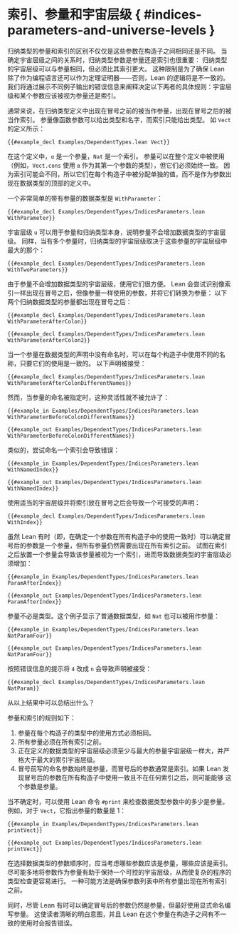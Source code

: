 <!--
# Indices, Parameters, and Universe Levels
-->
# 索引、参量和宇宙层级 { #indices-parameters-and-universe-levels }

<!--
The distinction between indices and parameters of an inductive type is more than just a way to describe arguments to the type that either vary or do not between the constructors.
Whether an argument to an inductive type is a parameter or an index also matters when it comes time to determine the relationships between their universe levels.
In particular, an inductive type may have the same universe level as a parameter, but it must be in a larger universe than its indices.
This restriction is necessary to ensure that Lean can be used as a theorem prover as well as a programming language—without it, Lean's logic would be inconsistent.
Experimenting with error messages is a good way to illustrate these rules, as well as the precise rules that determine whether an argument to a type is a parameter or an index.
-->

归纳类型的参量和索引的区别不仅仅是这些参数在构造子之间相同还是不同。
当确定宇宙层级之间的关系时，归纳类型参数是参量还是索引也很重要：
归纳类型的宇宙层级可以与参量相同，但必须比其索引更大。
这种限制是为了确保 Lean 除了作为编程语言还可以作为定理证明器——否则，Lean 的逻辑将是不一致的。
我们将通过展示不同例子输出的错误信息来阐释决定以下两者的具体规则：宇宙层级和某个参数应该被视为参量还是索引。

<!--
Generally speaking, the definition of an inductive type takes its parameters before a colon and its indices after the colon.
Parameters are given names like function arguments, whereas indices only have their types described.
This can be seen in the definition of `Vect`:
-->

通常来说，在归纳类型定义中出现在冒号之前的被当作参量，出现在冒号之后的被当作索引。
参量像函数参数可以给出类型和名字，而索引只能给出类型。
如 `Vect` 的定义所示：

```lean
{{#example_decl Examples/DependentTypes.lean Vect}}
```

<!--
In this definition, `α` is a parameter and the `Nat` is an index.
Parameters may be referred to throughout the definition (for example, `Vect.cons` uses `α` for the type of its first argument), but they must always be used consistently.
Because indices are expected to change, they are assigned individual values at each constructor, rather than being provided as arguments at the top of the datatype definition.
-->

在这个定义中，`α` 是一个参量，`Nat` 是一个索引。
参量可以在整个定义中被使用（例如，`Vect.cons` 使用 `α` 作为其第一个参数的类型），但它们必须始终一致。
因为索引可能会不同，所以它们在每个构造子中被分配单独的值，而不是作为参数出现在数据类型的顶部的定义中。


<!--
A very simple datatype with a parameter is `WithParameter`:
-->

一个非常简单的带有参量的数据类型是 `WithParameter`：

```lean
{{#example_decl Examples/DependentTypes/IndicesParameters.lean WithParameter}}
```

<!--
The universe level `u` can be used for both the parameter and for the inductive type itself, illustrating that parameters do not increase the universe level of a datatype.
Similarly, when there are multiple parameters, the inductive type receives whichever universe level is greater:
-->
宇宙层级 `u` 可以用于参量和归纳类型本身，说明参量不会增加数据类型的宇宙层级。
同样，当有多个参量时，归纳类型的宇宙层级取决于这些参量的宇宙层级中最大的那个：

```lean
{{#example_decl Examples/DependentTypes/IndicesParameters.lean WithTwoParameters}}
```

<!--
Because parameters do not increase the universe level of a datatype, they can be more convenient to work with.
Lean attempts to identify arguments that are described like indices (after the colon), but used like parameters, and turn them into parameters:
Both of the following inductive datatypes have their parameter written after the colon:
-->

由于参量不会增加数据类型的宇宙层级，使用它们很方便。
Lean 会尝试识别像索引一样出现在冒号之后，但像参量一样使用的参数，并将它们转换为参量：
以下两个归纳数据类型的参量都出现在冒号之后：

```lean
{{#example_decl Examples/DependentTypes/IndicesParameters.lean WithParameterAfterColon}}

{{#example_decl Examples/DependentTypes/IndicesParameters.lean WithParameterAfterColon2}}
```

<!--
When a parameter is not named in the initial datatype declaration, different names may be used for it in each constructor, so long as they are used consistently.
The following declaration is accepted:
-->

当一个参量在数据类型的声明中没有命名时，可以在每个构造子中使用不同的名称，只要它们的使用是一致的。
以下声明被接受：

```lean
{{#example_decl Examples/DependentTypes/IndicesParameters.lean WithParameterAfterColonDifferentNames}}
```

<!--
However, this flexibility does not extend to datatypes that explicitly declare the names of their parameters:
-->

然而，当参量的命名被指定时，这种灵活性就不被允许了：
```lean
{{#example_in Examples/DependentTypes/IndicesParameters.lean WithParameterBeforeColonDifferentNames}}
```
```output error
{{#example_out Examples/DependentTypes/IndicesParameters.lean WithParameterBeforeColonDifferentNames}}
```

<!--
Similarly, attempting to name an index results in an error:
-->

类似的，尝试命名一个索引会导致错误：
```lean
{{#example_in Examples/DependentTypes/IndicesParameters.lean WithNamedIndex}}
```
```output error
{{#example_out Examples/DependentTypes/IndicesParameters.lean WithNamedIndex}}
```

<!--
Using an appropriate universe level and placing the index after the colon results in a declaration that is acceptable:
-->

使用适当的宇宙层级并将索引放在冒号之后会导致一个可接受的声明：

```lean
{{#example_decl Examples/DependentTypes/IndicesParameters.lean WithIndex}}
```

<!--
Even though Lean can sometimes determine that an argument after the colon in an inductive type declaration is a parameter when it is used consistently in all constructors, all parameters are still required to come before all indices.
Attempting to place a parameter after an index results in the argument being considered an index itself, which would require the universe level of the datatype to increase:
-->

虽然 Lean 有时（即，在确定一个参数在所有构造子中的使用一致时）可以确定冒号后的参数是一个参量，但所有参量仍然需要出现在所有索引之前。
试图在索引之后放置一个参量会导致该参量被视为一个索引，进而导致数据类型的宇宙层级必须增加：

```lean
{{#example_in Examples/DependentTypes/IndicesParameters.lean ParamAfterIndex}}
```
```output error
{{#example_out Examples/DependentTypes/IndicesParameters.lean ParamAfterIndex}}
```

<!--
Parameters need not be types.
This example shows that ordinary datatypes such as `Nat` may be used as parameters:
-->
参量不必是类型。这个例子显示了普通数据类型，如 `Nat` 也可以被用作参量：

```lean
{{#example_in Examples/DependentTypes/IndicesParameters.lean NatParamFour}}
```
```output error
{{#example_out Examples/DependentTypes/IndicesParameters.lean NatParamFour}}
```

<!--
Using the `n` as suggested causes the declaration to be accepted:
-->

按照错误信息的提示将 `4` 改成 `n` 会导致声明被接受：

```lean
{{#example_decl Examples/DependentTypes/IndicesParameters.lean NatParam}}
```

<!--
What can be concluded from these experiments?
The rules of parameters and indices are as follows:
 1. Parameters must be used identically in each constructor's type.
 2. All parameters must come before all indices.
 3. The universe level of the datatype being defined must be at least as large as the largest parameter, and strictly larger than the largest index.
 4. Named arguments written before the colon are always parameters, while arguments after the colon are typically indices. Lean may determine that the usage of arguments after the colon makes them into parameters if they are used consistently in all constructors and don't come after any indices.
-->

从以上结果中可以总结出什么？

参量和索引的规则如下：
 1. 参量在每个构造子的类型中的使用方式必须相同。
 2. 所有参量必须在所有索引之前。
 3. 正在定义的数据类型的宇宙层级必须至少与最大的参量宇宙层级一样大，并严格大于最大的索引宇宙层级。
 4. 冒号前写的命名参数始终是参量，而冒号后的参数通常是索引。如果 Lean 发现冒号后的参数在所有构造子中使用一致且不在任何索引之后，则可能能够
    这个参数是参量。

<!--
When in doubt, the Lean command `#print` can be used to check how many of a datatype's arguments are parameters.
For example, for `Vect`, it points out that the number of parameters is 1:
-->
当不确定时，可以使用 Lean 命令 `#print` 来检查数据类型参数中的多少是参量。
例如，对于 `Vect`，它指出参量的数量是 1：

```lean
{{#example_in Examples/DependentTypes/IndicesParameters.lean printVect}}
```
```output info
{{#example_out Examples/DependentTypes/IndicesParameters.lean printVect}}
```

<!--
It is worth thinking about which arguments should be parameters and which should be indices when choosing the order of arguments to a datatype.
Having as many arguments as possible be parameters helps keep universe levels under control, which can make a complicated program easier to type check.
One way to make this possible is to ensure that all parameters come before all indices in the argument list.
-->

在选择数据类型的参数顺序时，应当考虑哪些参数应该是参量，哪些应该是索引。
尽可能多地将参数作为参量有助于保持一个可控的宇宙层级，从而使复杂的程序的类型检查更容易进行。
一种可能方法是确保参数列表中所有参量出现在所有索引之前。

<!--
Additionally, even though Lean is capable of determining that arguments after the colon are nonetheless parameters by their usage, it's a good idea to write parameters with explicit names.
This makes the intention clear to readers, and it causes Lean to report an error if the argument is mistakenly used inconsistently across the constructors.
-->

同时，尽管 Lean 有时可以确定冒号后的参数仍然是参量，但最好使用显式命名编写参量。
这使读者清晰的明白意图，并且 Lean 在这个参量在构造子之间有不一致的使用时会报告错误。
